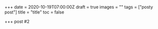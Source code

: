 +++
date = 2020-10-19T07:00:00Z
draft = true
images = ""
tags = ["posty post"]
title = "title"
toc = false

+++
post #2